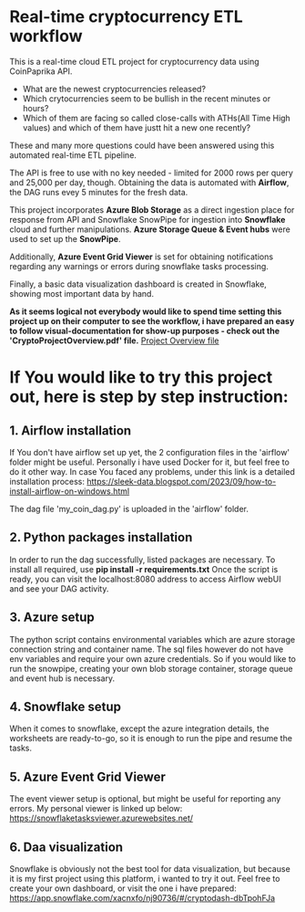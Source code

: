 # Real-time cryptocurrency ETL workflow
This is a real-time cloud ETL project for cryptocurrency data using CoinPaprika API.
- What are the newest cryptocurrencies released? 
- Which crytocurrencies seem to be bullish in the recent minutes or hours?
- Which of them are facing so called close-calls with ATHs(All Time High values) and which of them have justt hit a new one recently?

These and many more questions could have been answered using this automated real-time ETL pipeline.

The API is free to use with no key needed - limited for 2000 rows per query and 25,000 per day, though. 
Obtaining the data is automated with **Airflow**, the DAG runs evey 5 minutes for the fresh data.

This project incorporates **Azure Blob Storage** as a direct ingestion place for response from API and Snowflake SnowPipe for ingestion into **Snowflake** cloud and further manipulations. 
**Azure Storage Queue & Event hubs** were used to set up the **SnowPipe**. 

Additionally, **Azure Event Grid Viewer** is set for obtaining notifications regarding any warnings or errors during snowflake tasks processing.

Finally, a basic data visualization dashboard is created in Snowflake, showing most important data by hand.

**As it seems logical not everybody would like to spend time setting this project up on their computer to see the workflow, i have prepared an easy to follow visual-documentation 
for show-up purposes - check out the 'CryptoProjectOverview.pdf' file.**
[Project Overview file](/CryptoProjectOverview.pdf)

# If You would like to try this project out, here is step by step instruction:
## 1. Airflow installation
   If You don't have airflow set up yet, the 2 configuration files in the 'airflow' folder might be useful. Personally i have used Docker for it, but feel free to do it other way.
   In case You faced any problems, under this link is a detailed installation process:
   https://sleek-data.blogspot.com/2023/09/how-to-install-airflow-on-windows.html

  The dag file 'my_coin_dag.py' is uploaded in the 'airflow' folder.
## 2. Python packages installation
   In order to run the dag successfully, listed packages are necessary. To install all required, use **pip install -r requirements.txt**
   Once the script is ready, you can visit the localhost:8080 address to access Airflow webUI and see your DAG activity.

## 3. Azure setup
   The python script contains environmental variables which are azure storage connection string and container name. The sql files however do not have env variables and require your own azure credentials.
   So if you would like to run the snowpipe, creating your own blob storage container, storage queue and event hub is necessary.

## 4. Snowflake setup
   When it comes to snowflake, except the azure integration details, the worksheets are ready-to-go, so it is enough to run the pipe and resume the tasks.

## 5. Azure Event Grid Viewer
   The event viewer setup is optional, but might be useful for reporting any errors. My personal viewer is linked up below:
   https://snowflaketasksviewer.azurewebsites.net/

## 6. Daa visualization
   Snowflake is obviously not the best tool for data visualization, but because it is my first project using this platform, i wanted to try it out. Feel free to create your own dashboard, or visit the one i have prepared:
   https://app.snowflake.com/xacnxfo/nj90736/#/cryptodash-dbTpohFJa
